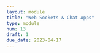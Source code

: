 ```yaml
---
layout: module
title: "Web Sockets & Chat Apps"
type: module
num: 13
draft: 1
due_date: 2023-04-17
---
```

